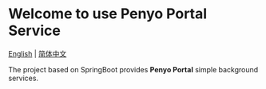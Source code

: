 # Welcome to use Penyo Portal Service

[English](./README.md) | [简体中文](./README_zh-CN.md)

The project based on SpringBoot provides **Penyo Portal** simple background services.
